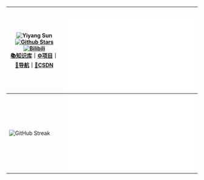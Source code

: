 <div align=center>

|<img alt="Yiyang Sun" src="https://cdn.nlark.com/yuque/0/2021/jpeg/21375831/1635499009397-assets/web-upload/d6e6c5f1-4d36-46e2-b948-9000d54446ae.jpeg" width=100 /><br />  [![Github Stars](https://img.shields.io/github/stars/404name?color=faf408&label=github%20stars&logo=github)](https://github.com/404name)   [![Bilibili](https://img.shields.io/badge/dynamic/json?labelColor=FE7398&logo=bilibili&logoColor=white&label=b站-绝伦N&color=00aeec&query=%24.data.totalSubs&url=https%3A%2F%2Fapi.spencerwoo.com%2Fsubstats%2F%3Fsource%3Dbilibili%26queryKey%3D29209613)](https://space.bilibili.com/29209613)  <br>[📚知识库](https://www.yuque.com/404name)｜[⚙️项目](https://www.yuque.com/404name/blog/works)｜[🔖导航](https://404name.notion.site/404name/c2807e121dc74e9facc0f77148817aaf?v=46710760d6ab47829adffb707d4a3b3e)｜[🚀CSDN](https://blog.csdn.net/weixin_45590872)| <br /><img alt="Yiyang Sun" src="https://github.com/404name/github-stats/blob/master/generated/overview.svg" />  
| ------------------------------------------------------------ | ------------------------------------------------------------ |
![GitHub Streak](https://github-profile-trophy.vercel.app/?username=404name&row=2&column=3) | ![](https://raw.githubusercontent.com/404name/github-stats/master/generated/languages.svg)

  
<!--   图标生成器：
  1. https://github-profile-summary-cards.vercel.app/demo.html
  2. https://github.com/jstrieb/github-stats
  3. https://github.com/ryo-ma/github-profile-trophy  -->
  
<!-- 图标示例
  [![Top Langs](https://github-readme-stats.vercel.app/api/top-langs/?username=404name&hide=python,javascript,html,css,vue&layout=compact)](https://github.com/anuraghazra/github-readme-stats)
 ![](https://raw.githubusercontent.com/404name/github-stats/master/generated/languages.svg)
  ![](http://github-profile-summary-cards.vercel.app/api/cards/repos-per-language?username=404name&theme=tokyonight)
  ![](http://github-profile-summary-cards.vercel.app/api/cards/most-commit-language?username=404name&theme=tokyonight)
  [![Anurag's github stats](https://github-readme-stats.vercel.app/api?username=404name&count_private=true&show_icons=true)](https://github.com/anuraghazra/github-readme-stats) 
  ![](http://github-profile-summary-cards.vercel.app/api/cards/profile-details?username=404name&theme=default) -->
